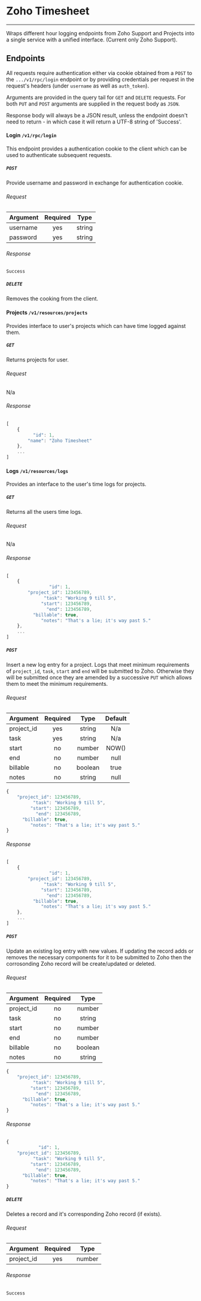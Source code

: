 # Zoho Timesheet
----------------
Wraps different hour logging endpoints from Zoho Support and Projects into a single service with a unified interface. (Current only Zoho Support).


## Endpoints
All requests require authentication either via cookie obtained from a `POST` to the `.../v1/rpc/login` endpoint or by providing credentials per request in the request's headers (under `username` as well as `auth_token`).

Arguments are provided in the query tail for `GET` and `DELETE` requests. For both `PUT` and `POST` arguments are supplied in the request body as `JSON`.  

Response body will always be a JSON result, unless the endpoint doesn't need to return - in which case it will return a UTF-8 string of 'Success'.

#### Login `/v1/rpc/login`
This endpoint provides a authentication cookie to the client which can be used to authenticate subsequent requests.

##### `POST`
Provide username and password in exchange for authentication cookie.

###### Request
| Argument  | Required | Type   |
| --------- | :------: | :----: |
| username  | yes      | string |
| password  | yes      | string |

###### Response
```
Success
```

##### `DELETE`
Removes the cooking from the client.

#### Projects `/v1/resources/projects`
Provides interface to user's projects which can have time logged against them.

##### `GET`
Returns projects for user.

###### Request
N/a

###### Response
```javascript
[
    {
          "id": 1,
        "name": "Zoho Timesheet"
    },
    ...
]
```

#### Logs `/v1/resources/logs`
Provides an interface to the user's time logs for projects.

##### `GET`
Returns all the users time logs.

###### Request
N/a

###### Response
```javascript
[
    {
                "id": 1,
        "project_id": 123456789,
              "task": "Working 9 till 5",
             "start": 123456789,
               "end": 123456789,
          "billable": true,
             "notes": "That's a lie; it's way past 5."
    },
    ...
]
```

##### `POST`
Insert a new log entry for a project. Logs that meet minimum requirements of `project_id`, `task`, `start` and `end` will be submitted to Zoho. Otherwise they will be submitted once they are amended by a successive `PUT` which allows them to meet the minimum requirements.

###### Request
| Argument   | Required | Type    | Default |
| ---------  | :------: | :-----: | :-----: |
| project_id | yes      | string  | N/a     |
| task       | yes      | string  | N/a     |
| start      | no       | number  | NOW()   |
| end        | no       | number  | null    |
| billable   | no       | boolean | true    |
| notes      | no       | string  | null    |

```javascript
{
    "project_id": 123456789,
          "task": "Working 9 till 5",
         "start": 123456789,
           "end": 123456789,
      "billable": true,
         "notes": "That's a lie; it's way past 5."
}
```

###### Response
```javascript
[
    {
                "id": 1,
        "project_id": 123456789,
              "task": "Working 9 till 5",
             "start": 123456789,
               "end": 123456789,
          "billable": true,
             "notes": "That's a lie; it's way past 5."
    },
    ...
]
```

##### `POST`
Update an existing log entry with new values. If updating the record adds or removes the necessary components for it to be submitted to Zoho then the corrosonding Zoho record will be create/updated or deleted.

###### Request
| Argument   | Required | Type    |
| ---------  | :------: | :-----: |
| project_id | no       | number  |
| task       | no       | string  |
| start      | no       | number  |
| end        | no       | number  |
| billable   | no       | boolean |
| notes      | no       | string  |

```javascript
{
    "project_id": 123456789,
          "task": "Working 9 till 5",
         "start": 123456789,
           "end": 123456789,
      "billable": true,
         "notes": "That's a lie; it's way past 5."
}
```

###### Response
```javascript
{
            "id": 1,
    "project_id": 123456789,
          "task": "Working 9 till 5",
         "start": 123456789,
           "end": 123456789,
      "billable": true,
         "notes": "That's a lie; it's way past 5."
}
```

##### `DELETE`
Deletes a record and it's corresponding Zoho record (if exists).

###### Request
| Argument   | Required | Type    |
| ---------  | :------: | :-----: |
| project_id | yes      | number  |

###### Response
```
Success
```
